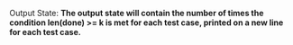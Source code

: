 Output State: **The output state will contain the number of times the condition len(done) >= k is met for each test case, printed on a new line for each test case.**